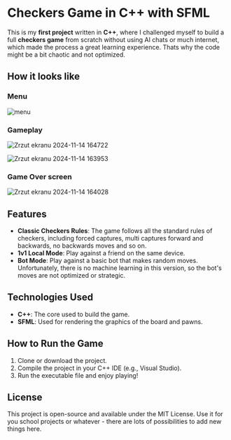 # Checkers Game in C++ with SFML

This is my **first project** written in **C++**, where I challenged myself to build a full **checkers game** from scratch without using AI chats or much internet, which made the process a great learning experience. Thats why the code might be a bit chaotic and not optimized.

## How it looks like
### Menu
![menu](https://github.com/user-attachments/assets/cebf7560-b272-45a6-b261-bb583acb03ac)

### Gameplay
![Zrzut ekranu 2024-11-14 164722](https://github.com/user-attachments/assets/8f73a901-396f-4572-945a-0e1b68ab1da7)

![Zrzut ekranu 2024-11-14 163953](https://github.com/user-attachments/assets/e673fb63-222c-498f-8b96-4f17683c9bb4)


### Game Over screen
![Zrzut ekranu 2024-11-14 164028](https://github.com/user-attachments/assets/c0c65a7a-b174-49cd-9ef5-6173395bc290)

## Features

- **Classic Checkers Rules**: The game follows all the standard rules of checkers, including forced captures, multi captures forward and backwards, no backwards moves and so on.
- **1v1 Local Mode**: Play against a friend on the same device.
- **Bot Mode**: Play against a basic bot that makes random moves. Unfortunately, there is no machine learning in this version, so the bot's moves are not optimized or strategic.

## Technologies Used

- **C++**: The core used to build the game.
- **SFML**: Used for rendering the graphics of the board and pawns.

## How to Run the Game

1. Clone or download the project.
2. Compile the project in your C++ IDE (e.g., Visual Studio).
3. Run the executable file and enjoy playing!

## License

This project is open-source and available under the MIT License. 
Use it for you school projects or whatever - there are lots of possibilities to add new things here.


